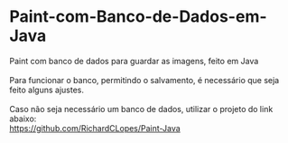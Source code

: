 # Paint-com-Banco-de-Dados-em-Java
 Paint com banco de dados para guardar as imagens, feito em Java
<br> <br>
Para funcionar o banco, permitindo o salvamento, é necessário que seja feito alguns ajustes.
<br> <br>
Caso não seja necessário um banco de dados, utilizar o projeto do link abaixo:
<br>
https://github.com/RichardCLopes/Paint-Java
